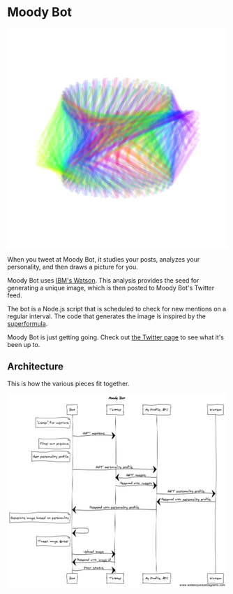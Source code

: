 # Moody Bot

![Drawing](./drawing.png)

When you tweet at Moody Bot, it studies your posts, analyzes your personality, and then draws a picture for you.

Moody Bot uses [IBM's Watson](http://www.ibm.com/smarterplanet/us/en/ibmwatson/). This analysis provides the seed for generating a unique image, which is then posted to Moody Bot's Twitter feed.

The bot is a Node.js script that is scheduled to check for new mentions on a regular interval. The code that generates the image is inspired by the [superformula](http://www.amjbot.org/content/90/3/333.abstract).

Moody Bot is just getting going. Check out [the Twitter page](https://twitter.com/MoodyMeeks) to see what it's been up to.


## Architecture
This is how the various pieces fit together.

![web sequence diagram](./moody-bot-web-sequence-diagram.png)
